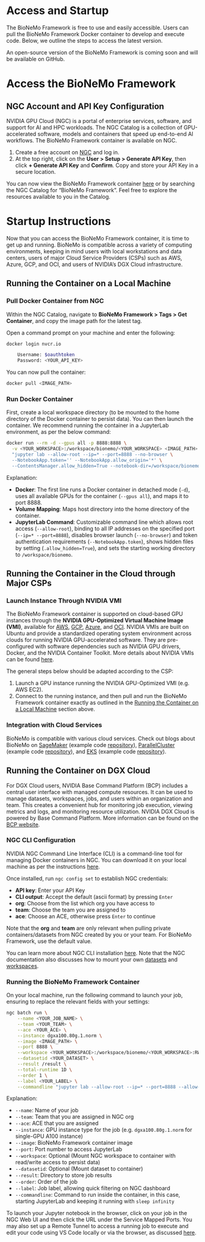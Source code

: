 # Access and Startup

The BioNeMo Framework is free to use and easily accessible. Users can pull the BioNeMo Framework Docker container to develop and execute code. Below, we outline the steps to access the latest version.

An open-source version of the BioNeMo Framework is coming soon and will be available on GitHub.

# Access the BioNeMo Framework

## NGC Account and API Key Configuration

NVIDIA GPU Cloud (NGC) is a portal of enterprise services, software, and support for AI and HPC workloads. The NGC Catalog is a collection of GPU-accelerated software, models and containers that speed up end-to-end AI workflows. The BioNeMo Framework container is available on NGC.

1. Create a free account on [NGC](https://ngc.nvidia.com/signin) and log in.
2. At the top right, click on the **User > Setup > Generate API Key**, then click **+ Generate API Key** and **Confirm**. Copy and store your API Key in a secure location.

You can now view the BioNeMo Framework container [here](https://catalog.ngc.nvidia.com/orgs/nvidia/teams/clara/containers/bionemo-framework) or by searching the NGC Catalog for “BioNeMo Framework”. Feel free to explore the resources available to you in the Catalog.

# Startup Instructions

Now that you can access the BioNeMo Framework container, it is time to get up and running. BioNeMo is compatible across a variety of computing environments, keeping in mind users with local workstations and data centers, users of major Cloud Service Providers (CSPs) such as AWS, Azure, GCP, and OCI, and users of NVIDIA’s DGX Cloud infrastructure.

## Running the Container on a Local Machine

### Pull Docker Container from NGC

Within the NGC Catalog, navigate to **BioNeMo Framework > Tags > Get Container**, and copy the image path for the latest tag.

Open a command prompt on your machine and enter the following:

```bash
docker login nvcr.io

    Username: $oauthtoken
    Password: <YOUR_API_KEY>
```

You can now pull the container:

```bash
docker pull <IMAGE_PATH>
```

### Run Docker Container

First, create a local workspace directory (to be mounted to the home directory of the Docker container to persist data). You can then launch the container. We recommend running the container in a JupyterLab environment, as per the below command:

```bash
docker run --rm -d --gpus all -p 8888:8888 \
  -v <YOUR_WORKSPACE>:/workspace/bionemo/<YOUR_WORKSPACE> <IMAGE_PATH> \
  "jupyter lab --allow-root --ip=* --port=8888 --no-browser \
  --NotebookApp.token='' --NotebookApp.allow_origin='*' \
  --ContentsManager.allow_hidden=True --notebook-dir=/workspace/bionemo"
```

Explanation:

* **Docker**: The first line runs a Docker container in detached mode (`-d`), uses all available GPUs for the container (``--gpus all``), and maps it to port 8888.
* **Volume Mapping**: Maps host directory into the home directory of the container.
* **JupyterLab Command**: Customizable command line which allows root access (``--allow-root``), binding to all IP addresses on the specified port (``--ip=* --port=8888``), disables browser launch (``--no-browser``) and token authentication requirements (``--NotebookApp.token``), shows hidden files by setting (``.allow_hidden=True``), and sets the starting working directory to ``/workspace/bionemo``.

## Running the Container in the Cloud through Major CSPs

### Launch Instance Through NVIDIA VMI

The BioNeMo Framework container is supported on cloud-based GPU instances through the **NVIDIA GPU-Optimized Virtual Machine Image (VMI)**, available for [AWS](https://aws.amazon.com/marketplace/pp/prodview-7ikjtg3um26wq#pdp-pricing), [GCP](https://console.cloud.google.com/marketplace/product/nvidia-ngc-public/nvidia-gpu-optimized-vmi), [Azure](https://azuremarketplace.microsoft.com/en-us/marketplace/apps/nvidia.ngc_azure_17_11?tab=overview), and [OCI](https://cloudmarketplace.oracle.com/marketplace/en_US/listing/165104541). NVIDIA VMIs are built on Ubuntu and provide a standardized operating system environment across clouds for running NVIDIA GPU-accelerated software. They are pre-configured with software dependencies such as NVIDIA GPU drivers, Docker, and the NVIDIA Container Toolkit. More details about NVIDIA VMIs can be found [here](https://catalog.ngc.nvidia.com/orgs/nvidia/collections/nvidia_vmi).

The general steps below should be adapted according to the CSP:
1. Launch a GPU instance running the NVIDIA GPU-Optimized VMI (e.g. AWS EC2).
2. Connect to the running instance, and then pull and run the BioNeMo Framework container exactly as outlined in the [Running the Container on a Local Machine](#running-the-container-on-a-local-machine) section above.

### Integration with Cloud Services

BioNeMo is compatible with various cloud services. Check out blogs about BioNeMo on [SageMaker](https://aws.amazon.com/blogs/industries/find-the-next-blockbuster-with-nvidia-bionemo-framework-on-amazon-sagemaker/) (example code [repository](https://github.com/aws-samples/amazon-sagemaker-with-nvidia-bionemo)), [ParallelCluster](https://aws.amazon.com/blogs/hpc/protein-language-model-training-with-nvidia-bionemo-framework-on-aws-parallelcluster/) (example code [repository](https://github.com/aws-samples/awsome-distributed-training/tree/main/3.test_cases/14.bionemo)), and [EKS](https://aws.amazon.com/blogs/hpc/accelerate-drug-discovery-with-nvidia-bionemo-framework-on-amazon-eks/) (example code [repository](https://github.com/awslabs/data-on-eks/tree/main/ai-ml/bionemo)).

## Running the Container on DGX Cloud

For DGX Cloud users, NVIDIA Base Command Platform (BCP) includes a central user interface with managed compute resources. It can be used to manage datasets, workspaces, jobs, and users within an organization and team. This creates a convenient hub for monitoring job execution, viewing metrics and logs, and monitoring resource utilization. NVIDIA DGX Cloud is powered by Base Command Platform. More information can be found on the [BCP website](https://docs.nvidia.com/base-command-platform/index.html).

### NGC CLI Configuration

NVIDIA NGC Command Line Interface (CLI) is a command-line tool for managing Docker containers in NGC. You can download it on your local machine as per the instructions [here](https://org.ngc.nvidia.com/setup/installers/cli).

Once installed, run `ngc config set` to establish NGC credentials:

* **API key**: Enter your API Key
* **CLI output**: Accept the default (ascii format) by pressing `Enter`
* **org**: Choose from the list which org you have access to
* **team**: Choose the team you are assigned to
* **ace**: Choose an ACE, otherwise press `Enter` to continue

Note that the **org** and **team** are only relevant when pulling private containers/datasets from NGC created by you or your team. For BioNeMo Framework, use the default value.

You can learn more about NGC CLI installation [here](https://docs.nvidia.com/base-command-platform/user-guide/latest/index.html#installing-ngc-cli). Note that the NGC documentation also discusses how to mount your own [datasets](https://docs.nvidia.com/base-command-platform/user-guide/latest/index.html#managing-datasets) and [workspaces](https://docs.nvidia.com/base-command-platform/user-guide/latest/index.html#managing-workspaces).

### Running the BioNeMo Framework Container

On your local machine, run the following command to launch your job, ensuring to replace the relevant fields with your settings:

```bash
ngc batch run \
	--name <YOUR_JOB_NAME> \
	--team <YOUR_TEAM> \
	--ace <YOUR_ACE> \
	--instance dgxa100.80g.1.norm \
	--image <IMAGE_PATH> \
	--port 8888 \
	--workspace <YOUR_WORKSPACE>:/workspace/bionemo/<YOUR_WORKSPACE>:RW \
	--datasetid <YOUR_DATASET> \
	--result /result \
	--total-runtime 1D \
	--order 1 \
	--label <YOUR_LABEL> \
	--commandline "jupyter lab --allow-root --ip=* --port=8888 --allow-root --no-browser --NotebookApp.token='' --NotebookApp.allow_origin='*' --ContentsManager.allow_hidden=True --notebook-dir=/workspace/bionemo & sleep infinity"
```

Explanation:

* `--name`: Name of your job
* `--team`: Team that you are assigned in NGC org
* `--ace`: ACE that you are assigned
* `--instance`: GPU instance type for the job (e.g. `dgxa100.80g.1.norm` for single-GPU A100 instance)
* `--image`: BioNeMo Framework container image
* `--port`: Port number to access JupyterLab
* `--workspace`: Optional (Mount NGC workspace to container with read/write access to persist data)
* `--datasetid`: Optional (Mount dataset to container)
* `--result`: Directory to store job results
* `--order`: Order of the job
* `--label`: Job label, allowing quick filtering on NGC dashboard
* `--commandline`: Command to run inside the container, in this case, starting JupyterLab and keeping it running with `sleep infinity`

To launch your Jupyter notebook in the browser, click on your job in the NGC Web UI and then click the URL under the Service Mapped Ports. You may also set up a Remote Tunnel to access a running job to execute and edit your code using VS Code locally or via the browser, as discussed [here](https://docs.nvidia.com/base-command-platform/user-guide/latest/index.html#setting-up-and-accessing-visual-studio-code-via-remote-tunnel).
